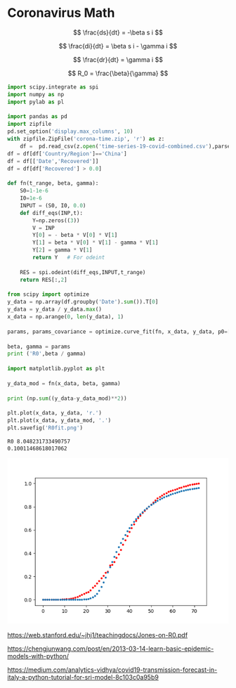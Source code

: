 # Coronavirus Math

$$
\frac{ds}{dt} = -\beta s i
$$

$$
\frac{di}{dt} = \beta s i - \gamma i
$$

$$
\frac{dr}{dt} = \gamma i
$$

$$
R_0 = \frac{\beta}{\gamma}
$$


```python
import scipy.integrate as spi
import numpy as np
import pylab as pl

import pandas as pd
import zipfile
pd.set_option('display.max_columns', 10)
with zipfile.ZipFile('corona-time.zip', 'r') as z:
    df =  pd.read_csv(z.open('time-series-19-covid-combined.csv'),parse_dates=['Date'])
df = df[df['Country/Region']=='China']
df = df[['Date','Recovered']]
df = df[df['Recovered'] > 0.0]

def fn(t_range, beta, gamma):
    S0=1-1e-6
    I0=1e-6
    INPUT = (S0, I0, 0.0)
    def diff_eqs(INP,t):
        Y=np.zeros((3))
        V = INP
        Y[0] = - beta * V[0] * V[1]
        Y[1] = beta * V[0] * V[1] - gamma * V[1]
        Y[2] = gamma * V[1]
        return Y   # For odeint

    RES = spi.odeint(diff_eqs,INPUT,t_range)
    return RES[:,2]

from scipy import optimize
y_data = np.array(df.groupby('Date').sum()).T[0]
y_data = y_data / y_data.max()
x_data = np.arange(0, len(y_data), 1)

params, params_covariance = optimize.curve_fit(fn, x_data, y_data, p0=[2.0, 2.0], bounds=((0,0),(3,2.0)))

beta, gamma = params
print ('R0',beta / gamma)

import matplotlib.pyplot as plt

y_data_mod = fn(x_data, beta, gamma)

print (np.sum((y_data-y_data_mod)**2))

plt.plot(x_data, y_data, 'r.')
plt.plot(x_data, y_data_mod, '.')
plt.savefig('R0fit.png')
```

```text
R0 8.048231733490757
0.10011468618017062
```

![](R0fit.png)


https://web.stanford.edu/~jhj1/teachingdocs/Jones-on-R0.pdf

https://chengjunwang.com/post/en/2013-03-14-learn-basic-epidemic-models-with-python/

https://medium.com/analytics-vidhya/covid19-transmission-forecast-in-italy-a-python-tutorial-for-sri-model-8c103c0a95b9


